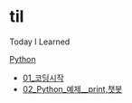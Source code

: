# til
Today I Learned

[Python](#Python)
 - [01_코딩시작](Python/01_코딩시작.md)
 - [02_Python_예제__print,챗봇](Python/02_Python_예제__print,챗봇.md)

